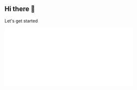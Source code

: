 ## Hi there 👋

Let's get started 

<!-- 3D 잔디 -->
<img src="https://raw.githubusercontent.com/hann2a/hann2a/main/dist/metrics-6m.svg" width="420">
<!--
**hann2a/hann2a** is a ✨ _special_ ✨ repository because its `README.md` (this file) appears on your GitHub profile.

Tistory: https://hann2a.tistory.com/
